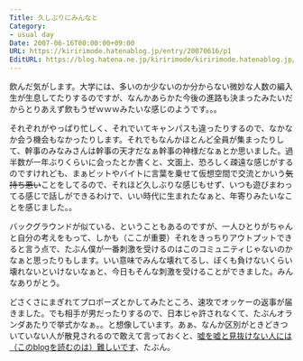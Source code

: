```yaml
---
Title: 久しぶりにみんなと
Category:
- usual day
Date: 2007-06-16T00:00:00+09:00
URL: https://kiririmode.hatenablog.jp/entry/20070616/p1
EditURL: https://blog.hatena.ne.jp/kiririmode/kiririmode.hatenablog.jp/atom/entry/8454420450078217229
---
```



飲んだ気がします。大学には、多いのか少ないのか分からない微妙な人数の編入生が生息してたりするのですが、なんかあらかた今後の進路も決まったみたいだからとりあえず飲もうぜｗｗｗみたいな感じのようです。。。


それぞれがやっぱり忙しく、それでいてキャンパスも違ったりするので、なかなか会う機会もなかったりします。それでもなんかほとんど全員が集まったりして、幹事のみなみさんは幹事の天才だなぁ幹事の神様だなぁとか思いました。過半数が一年ぶりくらいに会ったとか書くと、文面上、恐ろしく疎遠な感じがするのですけれども、まぁビットやバイトに言葉を乗せて仮想空間で交流とかいう<s>気持ち悪い</s>ことをしてるので、それほど久しぶりな感じもせず、いつも遊びまわってる感じで話しができるわけで、いい時代に生まれたなぁと、年寄りみたいなことを感じました。。


バックグラウンドが似ている、ということもあるのですが、一人ひとりがちゃんと自分の考えをもって、しかも（ここが重要）それをきっちりアウトプットできると言う点で、たぶん僕が一番刺激を受けるのはこのコミュニティじゃないのかなぁと思ったりもします。いい意味でみんな壊れてるし、ぼくも負けないくらい壊れないといけないなぁと、今日もそんな刺激を受けることができました。みんなありがとう。


どさくさにまぎれてプロポーズとかしてみたところ、速攻でオッケーの返事が届きました。でも相手が男だったりするので、日本じゃ許されなくて、たぶんオランダあたりで挙式かなぁ。。と想像しています。あぁ、なんか区別がときどきついていない人が散見されるので敢えて言っておくと、<a href="http://www.wdic.org/w/WDIC/%E5%98%98%E3%82%92%E5%98%98%E3%81%A8%E8%A6%8B%E6%8A%9C%E3%81%91%E3%81%AA%E3%81%84%E3%81%A8%E9%9B%A3%E3%81%97%E3%81%84">嘘を嘘と見抜けない人には（このblogを読むのは）難しいです</a>、たぶん。
